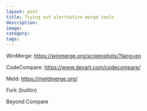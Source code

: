 ```yaml
---
layout: post
title: Trying out alertnative merge tools
description:
image:
category:
tags:
---
```



WinMerge: https://winmerge.org/screenshots/?lang=en

CodeCompare: https://www.devart.com/codecompare/

Meld: https://meldmerge.org/

Fork (builtin)

Beyond Compare

